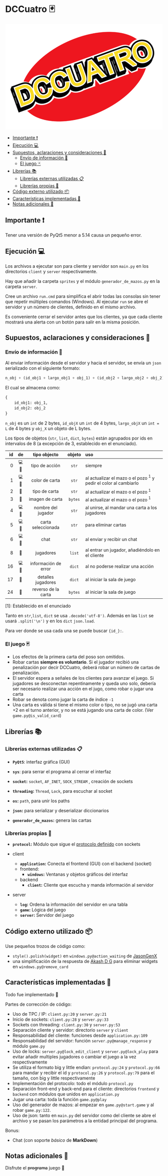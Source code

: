 # DCCuatro :black_joker:

![DCCuatro](.readme/logo.png)

<!-- La tabla de contenidos está hecha para VSCode -->
- [Importante :heavy_exclamation_mark:](#Importante-%E2%9D%97%EF%B8%8F)
- [Ejecución :computer:](#Ejecuci%C3%B3n-%F0%9F%92%BB)
- [Supuestos, aclaraciones y consideraciones :thinking:](#Supuestos-aclaraciones-y-consideraciones-%F0%9F%A4%94)
  - [Envío de información :satellite:](#Env%C3%ADo-de-informaci%C3%B3n-%F0%9F%93%A1)
  - [El juego :black_joker:](#El-juego-%F0%9F%83%8F)
- [Librerías :books:](#Librer%C3%ADas-%F0%9F%93%9A)
  - [Librerías externas utilizadas :clipboard:](#Librer%C3%ADas-externas-utilizadas-%F0%9F%93%8B)
  - [Librerías propias :pencil:](#Librer%C3%ADas-propias-%F0%9F%93%9D)
- [Código externo utilizado :package:](#C%C3%B3digo-externo-utilizado-%F0%9F%93%A6)
- [Características implementadas :wrench:](#Caracter%C3%ADsticas-implementadas-%F0%9F%94%A7)
- [Notas adicionales :moyai:](#Notas-adicionales-%F0%9F%97%BF)

## Importante :heavy_exclamation_mark:

Tener una versión de PyQt5 menor a 5.14 causa un pequeño error.

## Ejecución :computer:

Los archivos a ejecutar son para cliente y servidor son
`main.py` en los directorios `client` y `server` respectivamente.

Hay que añadir la carpeta `sprites` y el módulo `generador_de_mazos.py`
en la carpeta `server`.

Cree un archivo `run.cmd` para simplifica el abrir todas las consolas
sin tener que repetir múltiples comandos (Windows). Al ejecutar `run`
se abre el servidor y un número de clientes, definido en el mismo
archivo.

Es conveniente cerrar el servidor antes que los clientes, ya que cada
cliente mostrará una alerta con un botón para salir en la misma posición.

## Supuestos, aclaraciones y consideraciones :thinking:

### Envío de información :satellite:

Al enviar información desde el servidor y hacia el servidor,
se envía un `json` serializado con el siguiente formato:

```py
n_obj + (id_obj1 + largo_obj1 + obj_1) + (id_obj2 + largo_obj2 + obj_2) + ...
```

El cual se almacena como:

```py
{
    id_obj1: obj_1,
    id_obj2: obj_2
}
```

`n_obj` es un `int` de 2 bytes, `id_objX` un `int` de 4 bytes,
`largo_objX` un `int = L` de 4 bytes y `obj_X` un objeto de L bytes.

Los tipos de objetos (`str`, `list`, `dict`, `bytes`) están agrupados
por ids en intervalos de 8 (a excepción de 3, establecido en el enunciado).

| id | de                  | tipo objecto         | objeto   | uso
| -: | :-----------------: |:-------------------: | :------: | :-  
|  0 | :computer::penguin: | tipo de acción       | `str`    | siempre
|  1 | :computer::penguin: | color de carta       | `str`    | al actualizar el mazo o el pozo $^1$ y pedir el color al cambiarlo
|  2 |           :penguin: | tipo de carta        | `str`    | al actualizar el mazo o el pozo $^1$
|  3 |           :penguin: | imagen de carta      | `bytes`  | al actualizar el mazo o el pozo $^1$
|  4 | :computer::penguin: | nombre del jugador   | `str`    | al unirse, al mandar una carta a los jugadores
|  5 | :computer::penguin: | carta seleccionada   | `str`    | para eliminar cartas
|  6 | :computer::penguin: | chat                 | `str`    | al enviar y recibir un chat
|  8 |           :penguin: | jugadores            | `list`   | al entrar un jugador, añadiéndolo en el cliente
| 16 | :computer::penguin: | información de error | `dict`   | al no poderse realizar una acción
| 17 |           :penguin: | detalles jugadores   | `dict`   | al iniciar la sala de juego
| 24 |           :penguin: | reverso de la carta  | `bytes`  | al iniciar la sala de juego

\[1\]: Establecido en el enunciado

Tanto en `str`,`list`, `dict` se usa `.decode('utf-8')`.
Además en las `list` se usará `.split('\n')` y en los `dict` `json.load`.

Para ver donde se usa cada una se puede buscar ` {id_}: `.


### El juego :black_joker:

- Los efectos de la primera carta del poso son omitidos.
- Robar cartas **siempre es voluntario**. Si el jugador recibió una penalización por
decir DCCuatro, deberá robar un número de cartas de penalización.
- El servidor espera a señales de los clientes para avanzar el juego. Si jugadores
se desconectan repentinamente y queda uno solo, debería ser necesario realizar una
acción en el jugo, como robar o jugar una carta
- Robar se denota como jugar la carta de índice `-1`
- Una carta es válida si tiene el mismo color o tipo, no se jugó una
carta +2 en el turno anterior, y no se está jugando una carta de color.
(Ver `game.py@is_valid_card`)

## Librerías :books:


### Librerías externas utilizadas :clipboard:

- **`PyQt5`**: interfaz gráfica (GUI)

- **`sys`**: para serrar el programa al cerrar el interfaz
- **`socket`:** `socket`, `AF_INET`, `SOCK_STREAM` , creación de sockets
- **`threading`:** `Thread`, `Lock`, para escuchar al socket
- **`os`:** `path`, para unir los paths
- **`json`:** para serializar y deserializar diccionarios

- **`generador_de_mazos`:** genera las cartas

### Librerías propias :pencil:

- **`protocol`:** Módulo que sigue el [protocolo definido](#Env%C3%ADo-de-informaci%C3%B3n-%F0%9F%93%A1) con sockets

- client
  - **`application`:** Conecta el frontend (GUI) con el backend (socket)
  - frontend:
    - **`windows`:** Ventanas y objetos gráficos del interfaz
  - backend
    - **`client`:** Cliente que escucha y manda información al servidor
- server
  - **`log`:** Ordena la información del servidor en una tabla
  - **`game`:** Lógica del juego
  - **`server`:** Servidor del juego

## Código externo utilizado :package:

Use pequeños trozos de código como:

- `style().polish(widget)` en `windows.py@action_waiting`
de [JasonGenX](https://stackoverflow.com/a/9067046)
- una simplificación de la respuesta de
[Akash D G](https://stackoverflow.com/a/43389466) para eliminar widgets
en `windows.py@remove_card`


## Características implementadas :wrench:

Todo fue implementado :tada:

Partes de corrección de código:

- Uso de TPC / IP: `client.py:20` y `server.py:21`
- Inicio de sockets: `client.py:28` y `server.py:33`
- Sockets con threading: `client.py:30` y `server.py:53`
- Separación cliente y servidor: directorio `server` y `client`
- Responsabilidad del cliente: funciones desde `application.py:109`
- Responsabilidad del servidor: función `server.py@manage_response` y
módulo `game.py`
- Uso de locks: `server.py@lock_edit_client` y `server.py@lock_play`
para evitar añadir multiples jugadores o cambiar el juego a la vez respectivamente
- Se utiliza el formato big y little endian: `protocol.py:24` y `protocol.py:66`
para mandar y recibir el id y `protocol.py:26` y `protocol.py:79` para el tamaño,
con big y little respectivamente
- Implementación del protocolo: todo el módulo `protocol.py`
- Separación front-end y back-end para el cliente: directorios `frontend`
y `backend` con módulos que unidos en `application.py`
- Jugar una carta: toda la función `game.py@play`
- Uso del generador de mazos: al empezar en `game.py@start.game` y al
robar `game.py:122`.
- Uso de json: tanto en `main.py` del servidor como del cliente se abre
el archivo y se pasan los parámetros a la entidad principal del programa.

Bonus:

- Chat (con soporte _básico_ de **MarkDown**)


## Notas adicionales :moyai:

Disfrute el ~~programa~~ juego :tada:
